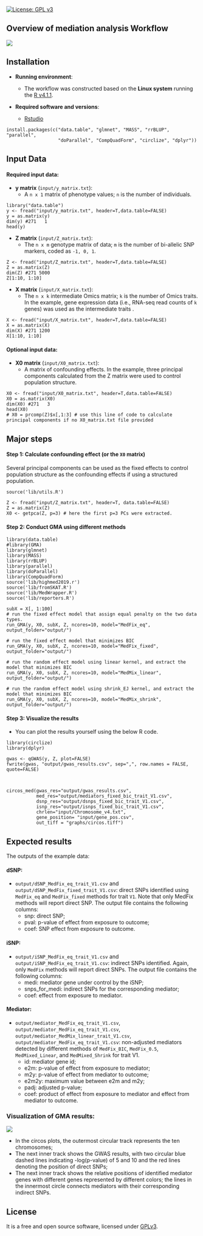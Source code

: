 [![License: GPL v3](https://img.shields.io/badge/License-GPL%20v3-blue.svg)](http://www.gnu.org/licenses/gpl-3.0)


## Overview of mediation analysis Workflow

![](graphs/workflow.png)

## Installation

- __Running environment__: 
    - The workflow was constructed based on the __Linux system__ running the [R v4.1.1](https://cran.r-project.org/).

- __Required software and versions__: 
    - [Rstudio](https://www.rstudio.com/products/rstudio/download/)
      
```{r, eval=FALSE}
install.packages(c("data.table", "glmnet", "MASS", "rrBLUP", "parallel", 
                   "doParallel", "CompQuadForm", "circlize", "dplyr"))
```

## Input Data

#### Required input data:

- __y matrix__ (`input/y_matrix.txt`): 
  - A `n x 1` matrix of phenotype values; `n` is the number of individuals.
  
```{r}
library("data.table")
y <- fread("input/y_matrix.txt", header=T,data.table=FALSE)
y = as.matrix(y)
dim(y) #271   1
head(y)
```

  
- __Z matrix__ (`input/Z_matrix.txt`): 
  - The `n x m` genotype matrix of data; `m` is the number of bi-allelic SNP markers, coded as `-1, 0, 1`.

```{r}
Z <- fread("input/Z_matrix.txt", header=T,data.table=FALSE)
Z = as.matrix(Z)
dim(Z) #271 5000
Z[1:10, 1:10]
```
  
- __X matrix__ (`input/X_matrix.txt`): 
  - The `n x k` intermediate Omics matrix; `k` is the number of Omics traits. 
  In the example, gene expression data (i.e., RNA-seq read counts of `k` genes) was used as the intermediate traits .

```{r}
X <- fread("input/X_matrix.txt", header=T,data.table=FALSE)
X = as.matrix(X)
dim(X) #271 1200
X[1:10, 1:10]
```


#### Optional input data:

- __X0 matrix__ (`input/X0_matrix.txt`): 
  - A matrix of confounding effects. In the example, three principal components calculated from the Z matrix were used to control population structure.
  
```{r}
X0 <- fread("input/X0_matrix.txt", header=T,data.table=FALSE)
X0 = as.matrix(X0)
dim(X0) #271   3
head(X0)
# X0 = prcomp(Z)$x[,1:3] # use this line of code to calculate principal components if no X0_matrix.txt file provided
```

## Major steps

#### Step 1: Calculate confounding effect (or the `X0` matrix)

Several principal components can be used as the fixed effects to control population structure as the confounding effects if using a structured population.

```{r}
source('lib/utils.R')
        
Z <- fread("input/Z_matrix.txt", header=T, data.table=FALSE)
Z = as.matrix(Z)
X0 <- getpca(Z, p=3) # here the first p=3 PCs were extracted.
```

#### Step 2: Conduct GMA using different methods


```{r}
library(data.table)
#library(GMA)
library(glmnet)
library(MASS)
library(rrBLUP)
library(parallel)
library(doParallel)
library(CompQuadForm)
source('lib/highmed2019.r')
source('lib/fromSKAT.R')
source('lib/MedWrapper.R')
source('lib/reporters.R')

subX = X[, 1:100]
# run the fixed effect model that assign equal penalty on the two data types.
run_GMA(y, X0, subX, Z, ncores=10, model="MedFix_eq", output_folder="output/")

# run the fixed effect model that minimizes BIC
run_GMA(y, X0, subX, Z, ncores=10, model="MedFix_fixed", output_folder="output/")

# run the random effect model using linear kernel, and extract the model that minimizes BIC
run_GMA(y, X0, subX, Z, ncores=10, model="MedMix_linear", output_folder="output/")

# run the random effect model using shrink_EJ kernel, and extract the model that minimizes BIC
run_GMA(y, X0, subX, Z, ncores=10, model="MedMix_shrink", output_folder="output/")

```

#### Step 3: Visualize the results

- You can plot the results yourself using the below R code.

```{r}
library(circlize)
library(dplyr)

gwas <- qGWAS(y, Z, plot=FALSE)
fwrite(gwas, "output/gwas_results.csv", sep=",", row.names = FALSE, quote=FALSE)



circos_med(gwas_res="output/gwas_results.csv",
           med_res="output/mediators_fixed_bic_trait_V1.csv", 
           dsnp_res="output/dsnps_fixed_bic_trait_V1.csv", 
           isnp_res="output/isnps_fixed_bic_trait_V1.csv",
           chrlen="input/Chromosome_v4.txt", 
           gene_position= "input/gene_pos.csv",
           out_tiff = "graphs/circos.tiff")
```



## Expected results

The outputs of the example data:  

#### dSNP: 
- `output/dSNP_MedFix_eq_trait_V1.csv` and `output/dSNP_MedFix_fixed_trait_V1.csv`: direct SNPs identified using `MedFix_eq` and `MedFix_fixed` methods for trait `V1`. Note that only MedFix methods will report direct SNP. The output file contains the following columns: 
  - snp: direct SNP; 
  - pval: p-value of effect from exposure to outcome; 
  - coef: SNP effect from exposure to outcome.

#### iSNP:
- `output/iSNP_MedFix_eq_trait_V1.csv` and `output/iSNP_MedFix_eq_trait_V1.csv`: indirect SNPs identified. Again, only `MedFix` methods will report direct SNPs. The output file contains the following columns: 
  - medi: mediator gene under control by the iSNP;
  - snps_for_medi: indirect SNPs for the corresponding mediator; 
  - coef: effect from exposure to mediator.

#### Mediator:
- `output/mediator_MedFix_eq_trait_V1.csv`, `output/mediator_MedFix_eq_trait_V1.csv`, `output/mediator_MedMix_linear_trait_V1.csv`, `output/mediator_MedFix_eq_trait_V1.csv`: non-adjusted mediators detected by different methods of `MedFix_BIC`, `MedFix_0.5`, `MedMixed_Linear`, and `MedMixed_Shrink` for trait V1.
  - id: mediator gene id; 
  - e2m: p-value of effect from exposure to mediator; 
  - m2y: p-value of effect from mediator to outcome; 
  - e2m2y: maximum value between e2m and m2y; 
  - padj: adjusted p-value; 
  - coef: product of effect from exposure to mediator and effect from mediator to outcome.




### Visualization of GMA results:
![](graphs/circos.PNG)

- In the circos plots, the outermost circular track represents the ten chromosomes; 
- The next inner track shows the GWAS results, with two circular blue dashed lines indicating -log(p-value) of 5 and 10 and the red lines denoting the position of direct SNPs;
- The next inner track shows the relative positions of identified mediator genes with different genes represented by different colors; the lines in the innermost circle connects mediators with their corresponding indirect SNPs.

## License
It is a free and open source software, licensed under [GPLv3](https://github.com/github/choosealicense.com/blob/gh-pages/_licenses/gpl-3.0.txt).
